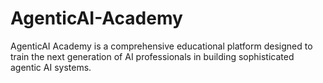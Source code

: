# AgenticAI-Academy
AgenticAI Academy is a comprehensive educational platform designed to train the next generation of AI professionals in building sophisticated agentic AI systems. 
